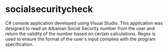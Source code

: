 # socialsecuritycheck
C# console application developed using Visual Studio.
This application was designed to read an Albanian Social Security number from the user and return the validity of the number based on
certain calculations.
Regex is used to ensure the format of the user's input complies with the program specification.
